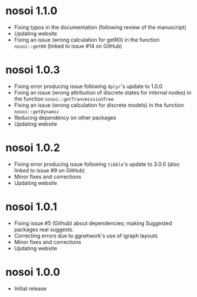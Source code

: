 # nosoi 1.1.0
* Fixing typos in the documentation (following review of the manuscript)
* Updating website
* Fixing an issue (wrong calculation for getR0) in the function `nosoi::getR0` (linked to issue #14 on GitHub)

# nosoi 1.0.3
* Fixing error producing issue following `dplyr`'s update to 1.0.0
* Fixing an issue (wrong attribution of discrete states for internal nodes) in the function `nosoi::getTransmissionTree`
* Fixing an issue (wrong calculation for discrete models) in the function `nosoi::getDynamic`
* Reducing dependency on other packages
* Updating website

# nosoi 1.0.2
* Fixing error producing issue following `tibble`'s update to 3.0.0 (also linked to issue #9 on GitHub)
* Minor fixes and corrections
* Updating website

# nosoi 1.0.1
* Fixing issue #5 (Github) about dependencies; making Suggested packages real suggests.
* Correcting errors due to ggnetwork's use of igraph layouts
* Minor fixes and corrections
* Updating website

# nosoi 1.0.0
* Initial release
